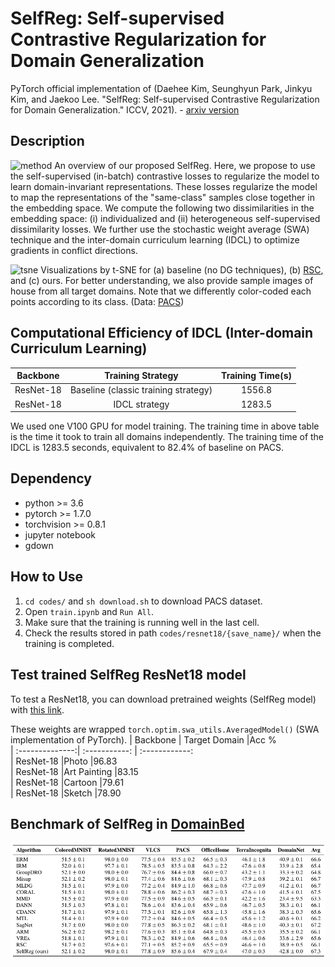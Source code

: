 # SelfReg: Self-supervised Contrastive Regularization for Domain Generalization
PyTorch official implementation of (Daehee Kim, Seunghyun Park, Jinkyu Kim, and Jaekoo Lee. "SelfReg: Self-supervised Contrastive Regularization for Domain Generalization." ICCV, 2021). - [arxiv version](https://arxiv.org/abs/2104.09841)

## Description
![method](https://user-images.githubusercontent.com/44395361/112263134-26ebff80-8cb2-11eb-9934-d74f44440235.png)
An overview of our proposed SelfReg. Here, we propose to use the self-supervised (in-batch) contrastive losses to regularize the model to learn domain-invariant representations. These losses regularize the model to map the representations of the "same-class" samples close together in the embedding space. We compute the following two dissimilarities in the embedding space: (i) individualized and (ii) heterogeneous self-supervised dissimilarity losses. We further use the stochastic weight average (SWA) technique and the inter-domain curriculum learning (IDCL) to optimize gradients in conflict directions.

![tsne](https://user-images.githubusercontent.com/44395361/112265547-01f98b80-8cb6-11eb-84d8-e62de4eda247.png)
Visualizations by t-SNE for (a) baseline (no DG techniques), (b) [RSC](https://arxiv.org/abs/2007.02454), and (c) ours. For better understanding, we also provide sample images of house from all target domains. Note that we differently color-coded each points according to its class. (Data: [PACS](https://domaingeneralization.github.io/#data))

## Computational Efficiency of IDCL (Inter-domain Curriculum Learning)
|Backbone| Training Strategy | Training Time(s)|
| :------:| :--------------:| :-----------: |
| ResNet-18 | Baseline (classic training strategy) |1556.8|
| ResNet-18 | IDCL strategy | 1283.5|

We used one V100 GPU for model training.
The training time in above table is the time it took to train all domains independently.
The training time of the IDCL is 1283.5 seconds, equivalent to 82.4% of baseline on PACS.


## Dependency
- python >= 3.6
- pytorch >= 1.7.0
- torchvision >= 0.8.1
- jupyter notebook
- gdown

## How to Use

1. `cd codes/` and `sh download.sh` to download PACS dataset.
2. Open `train.ipynb` and `Run All`.
3. Make sure that the training is running well in the last cell.
4. Check the results stored in path `codes/resnet18/{save_name}/` when the training is completed.

## Test trained SelfReg ResNet18 model
To test a ResNet18, you can download pretrained weights (SelfReg model) with [this link](https://drive.google.com/file/d/1sGamN3DYKGs4laosp23O4DpO-JDE5W0p/view?usp=sharing).

These weights are wrapped  `torch.optim.swa_utils.AveragedModel()` (SWA implementation of PyTorch).
| Backbone        | Target Domain |Acc %            
| :--------------:| :-----------: | :------------:  
| ResNet-18       |Photo          |96.83            
| ResNet-18       |Art Painting         |83.15            
| ResNet-18       |Cartoon        |79.61            
| ResNet-18       |Sketch            |78.90           


## Benchmark of SelfReg in [DomainBed](https://github.com/facebookresearch/DomainBed)
![domainbed](domainbed_selfreg.png)
